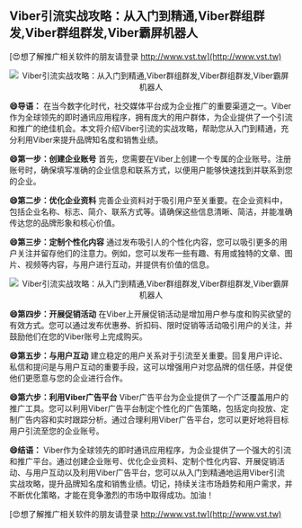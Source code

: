 ## **Viber引流实战攻略：从入门到精通,Viber群组群发,Viber群组群发,Viber霸屏机器人**

[😍想了解推广相关软件的朋友请登录 http://www.vst.tw](http://www.vst.tw)

 <center><img src="https://vst.tw/MP4/tuiguang/png/5.png" alt="Viber引流实战攻略：从入门到精通,Viber群组群发,Viber群组群发,Viber霸屏机器人"></center>

**😄导语：**
在当今数字化时代，社交媒体平台成为企业推广的重要渠道之一。Viber作为全球领先的即时通讯应用程序，拥有庞大的用户群体，为企业提供了一个引流和推广的绝佳机会。本文将介绍Viber引流的实战攻略，帮助您从入门到精通，充分利用Viber来提升品牌知名度和销售业绩。

**😄第一步：创建企业账号**
首先，您需要在Viber上创建一个专属的企业账号。注册账号时，确保填写准确的企业信息和联系方式，以便用户能够快速找到并联系到您的企业。

**😄第二步：优化企业资料**
完善企业资料对于吸引用户至关重要。在企业资料中，包括企业名称、标志、简介、联系方式等。请确保这些信息清晰、简洁，并能准确传达您的品牌形象和核心价值。

**😄第三步：定制个性化内容**
通过发布吸引人的个性化内容，您可以吸引更多的用户关注并留存他们的注意力。例如，您可以发布一些有趣、有用或独特的文章、图片、视频等内容，与用户进行互动，并提供有价值的信息。

 <center><img src="https://vst.tw/MP4/tuiguang/png/7.png" alt="Viber引流实战攻略：从入门到精通,Viber群组群发,Viber群组群发,Viber霸屏机器人"></center>

**😄第四步：开展促销活动**
在Viber上开展促销活动是增加用户参与度和购买欲望的有效方式。您可以通过发布优惠券、折扣码、限时促销等活动吸引用户的关注，并鼓励他们在您的Viber账号上完成购买。

**😄第五步：与用户互动**
建立稳定的用户关系对于引流至关重要。回复用户评论、私信和提问是与用户互动的重要手段，这可以增强用户对您品牌的信任感，并促使他们更愿意与您的企业进行合作。

**😄第六步：利用Viber广告平台**
Viber广告平台为企业提供了一个广泛覆盖用户的推广工具。您可以利用Viber广告平台制定个性化的广告策略，包括定向投放、定制广告内容和实时跟踪分析。通过合理利用Viber广告平台，您可以更好地将目标用户引流至您的企业账号。

**😄结语：**
Viber作为全球领先的即时通讯应用程序，为企业提供了一个强大的引流和推广平台。通过创建企业账号、优化企业资料、定制个性化内容、开展促销活动、与用户互动以及利用Viber广告平台，您可以从入门到精通地运用Viber引流实战攻略，提升品牌知名度和销售业绩。切记，持续关注市场趋势和用户需求，并不断优化策略，才能在竞争激烈的市场中取得成功。加油！

[😍想了解推广相关软件的朋友请登录 http://www.vst.tw](http://www.vst.tw)



